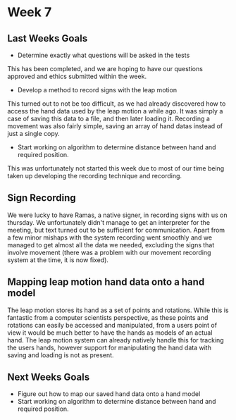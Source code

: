 # Week 7
## Last Weeks Goals
- Determine exactly what questions will be asked in the tests

This has been completed, and we are hoping to have our questions approved and ethics submitted within the week.

- Develop a method to record signs with the leap motion

This turned out to not be too difficult, as we had already discovered how to access the hand data used by the leap motion a while ago. It was simply a case of saving this data to a file, and then later loading it. Recording a movement was also fairly simple, saving an array of hand datas instead of just a single copy.

- Start working on algorithm to determine distance between hand and required position.

This was unfortunately not started this week due to most of our time being taken up developing the recording technique and recording.

## Sign Recording
We were lucky to have Ramas, a native signer, in recording signs with us on thursday. We unfortunately didn't manage to get an interpreter for the meeting, but text turned out to be sufficient for communication. Apart from a few minor mishaps with the system recording went smoothly and we managed to get almost all the data we needed, excluding the signs that involve movement (there was a problem with our movement recording system at the time, it is now fixed).

## Mapping leap motion hand data onto a hand model
The leap motion stores its hand as a set of points and rotations. While this is fantastic from a computer scientists perspective, as these points and rotations can easily be accessed and manipulated, from a users point of view it would be much better to have the hands as models of an actual hand. The leap motion system can already natively handle this for tracking the users hands, however support for manipulating the hand data with saving and loading is not as present.

## Next Weeks Goals
- Figure out how to map our saved hand data onto a hand model
- Start working on algorithm to determine distance between hand and required position.
